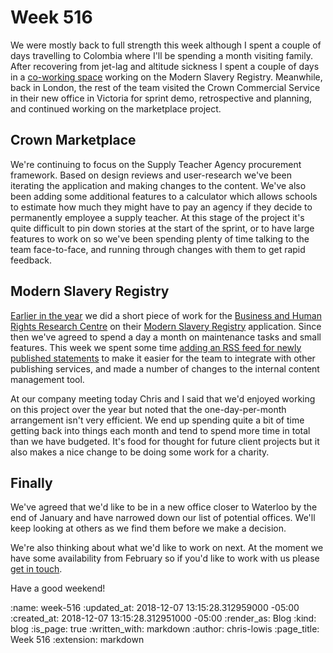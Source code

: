 Week 516
========

We were mostly back to full strength this week although I spent a couple of days travelling to Colombia where I'll be spending a month visiting family. After recovering from jet-lag and altitude sickness I spent a couple of days in a [co-working space](http://elcluster.co/) working on the Modern Slavery Registry. Meanwhile, back in London, the rest of the team visited the Crown Commercial Service in their new office in Victoria for sprint demo, retrospective and planning, and continued working on the marketplace project.

## Crown Marketplace

We're continuing to focus on the Supply Teacher Agency procurement framework. Based on design reviews and user-research we've been iterating the application and making changes to the content. We've also been adding some additional features to a calculator which allows schools to estimate how much they might have to pay an agency if they decide to permanently employee a supply teacher. At this stage of the project it's quite difficult to pin down stories at the start of the sprint, or to have large features to work on so we've been spending plenty of time talking to the team face-to-face, and running through changes with them to get rapid feedback.

## Modern Slavery Registry

[Earlier in the year](https://gofreerange.com/week-489) we did a short piece of work for the [Business and Human Rights Research Centre](https://www.business-humanrights.org/) on their [Modern Slavery Registry](https://www.modernslaveryregistry.org/) application. Since then we've agreed to spend a day a month on maintenance tasks and small features. This week we spent some time [adding an RSS feed for newly published statements](https://www.modernslaveryregistry.org/statements.rss) to make it easier for the team to integrate with other publishing services, and made a number of changes to the internal content management tool.

At our company meeting today Chris and I said that we'd enjoyed working on this project over the year but noted that the one-day-per-month arrangement isn't very efficient. We end up spending quite a bit of time getting back into things each month and tend to spend more time in total than we have budgeted. It's food for thought for future client projects but it also makes a nice change to be doing some work for a charity.

## Finally

We've agreed that we'd like to be in a new office closer to Waterloo by the end of January and have narrowed down our list of potential offices. We'll keep looking at others as we find them before we make a decision.

We're also thinking about what we'd like to work on next. At the moment we have some availability from February so if you'd like to work with us please [get in touch](mailto:lets@gofreerange.com).

Have a good weekend!

:name: week-516
:updated_at: 2018-12-07 13:15:28.312959000 -05:00
:created_at: 2018-12-07 13:15:28.312951000 -05:00
:render_as: Blog
:kind: blog
:is_page: true
:written_with: markdown
:author: chris-lowis
:page_title: Week 516
:extension: markdown
